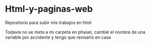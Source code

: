 # Html-y-paginas-web
Repositorio para subir mis trabajos en html

Todavia no se meta a mi carpeta en phaser, cambié el nombre de una variable por accidente y tengo que revisarlo en casa
